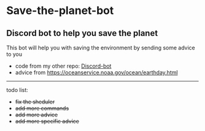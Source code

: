 # Save-the-planet-bot
## Discord bot to help you save the planet

This bot will help you with saving the environment by sending some advice to you

- code from my other repo: [Discord-bot](https://github.com/Timi019/Discord-bot)
- advice from https://oceanservice.noaa.gov/ocean/earthday.html
---

todo list:
- ~~fix the sheduler~~
- ~~add more commands~~
- ~~add more advice~~
- ~~add more specific advice~~